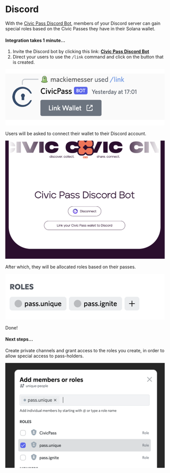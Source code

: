 # Discord

With the [Civic Pass Discord Bot](https://discord.com/api/oauth2/authorize?client\_id=984369541108875327\&permissions=2415937536\&redirect\_uri=https%3A%2F%2Fapi.civic.com%2Fdiscord%2Fregister\&response\_type=code\&scope=bot%20identify%20applications.commands), members of your Discord server can gain special roles based on the Civic Passes they have in their Solana wallet.

#### Integration takes 1 minute...

1. Invite the Discord bot by clicking this link:  [**Civic Pass Discord Bot**](https://discord.com/api/oauth2/authorize?client\_id=984369541108875327\&permissions=2415937536\&redirect\_uri=https%3A%2F%2Fapi.civic.com%2Fdiscord%2Fregister\&response\_type=code\&scope=bot%20identify%20applications.commands)
2. Direct your users to use the `/link` command and click on the button that is created.

![](<../.gitbook/assets/image (4).png>)

Users will be asked to connect their wallet to their Discord account.

![](<../.gitbook/assets/image (1).png>)

After which, they will be allocated roles based on their passes.

![](<../.gitbook/assets/image (3).png>)

Done!

#### Next steps...&#x20;

Create private channels and grant access to the roles you create, in order to allow special access to pass-holders.

![](<../.gitbook/assets/image (7).png>)

